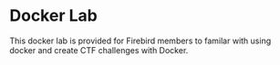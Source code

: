 # Docker Lab
This docker lab is provided for Firebird members to familar with using docker and create CTF challenges with Docker.
